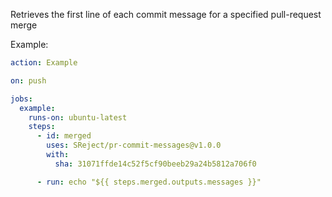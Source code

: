 Retrieves the first line of each commit message for a specified pull-request merge


Example:
```yaml
action: Example

on: push

jobs:
  example:
    runs-on: ubuntu-latest
    steps:
      - id: merged
        uses: SReject/pr-commit-messages@v1.0.0
        with:
          sha: 31071ffde14c52f5cf90beeb29a24b5812a706f0

      - run: echo "${{ steps.merged.outputs.messages }}"
```